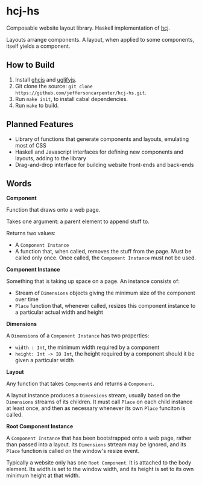 # hcj-hs

Composable website layout library.  Haskell implementation of [hcj](https://github.com/jeffersoncarpenter/hcj).

Layouts arrange components.  A layout, when applied to some components, itself yields a component.

## How to Build

1. Install [ghcjs](https://github.com/ghcjs/ghcjs) and [uglifyjs](https://github.com/mishoo/UglifyJS2).
2. Git clone the source: `git clone https://github.com/jeffersoncarpenter/hcj-hs.git`.
3. Run `make init`, to install cabal dependencies.
4. Run `make` to build.

## Planned Features

* Library of functions that generate components and layouts, emulating most of CSS
* Haskell and Javascript interfaces for defining new components and layouts, adding to the library
* Drag-and-drop interface for building website front-ends and back-ends

## Words

**Component**

Function that draws onto a web page.

Takes one argument: a parent element to append stuff to.

Returns two values:
* A `Component Instance`
* A function that, when called, removes the stuff from the page.  Must be called only once.  Once called, the `Component Instance` must not be used.

**Component Instance**

Something that is taking up space on a page.  An instance consists of:
* Stream of `Dimensions` objects giving the minimum size of the component over time
* `Place` function that, whenever called, resizes this component instance to a particular actual width and height

**Dimensions**

A `Dimensions` of a `Component Instance` has two properties:
* `width : Int`, the minimum width required by a component
* `height: Int -> IO Int`, the height required by a component should it be given a particular width

**Layout**

Any function that takes `Component`s and returns a `Component`.

A layout instance produces a `Dimensions` stream, usually based on the `Dimensions` streams of its children.  It must call `Place` on each child instance at least once, and then as necessary whenever its own `Place` funciton is called.

**Root Component Instance**

A `Component Instance` that has been bootstrapped onto a web page, rather than passed into a layout.  Its `Dimensions` strteam may be ignored, and its `Place` function is called on the window's resize event.

Typically a website only has one `Root Component`.  It is attached to the body element.  Its width is set to the window width, and its height is set to its own minimum height at that width.
